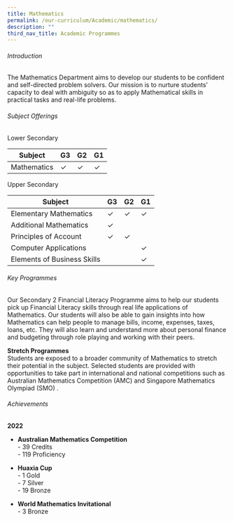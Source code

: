 ```yaml
---
title: Mathematics
permalink: /our-curriculum/Academic/mathematics/
description: ""
third_nav_title: Academic Programmes
---
```

###### Introduction
The Mathematics Department aims to develop our students to be confident and self-directed problem solvers. Our mission is to nurture students’ capacity to deal with ambiguity so as to apply Mathematical skills in practical tasks and real-life problems. 

###### Subject Offerings

Lower Secondary

| Subject| G3 | G2 | G1 |
| -------- | -------- | -------- | ------ |
| Mathematics   | ✓     | ✓     | ✓|


Upper Secondary

| Subject| G3 | G2 | G1 |
| -------- | -------- | -------- | ------ |
| Elementary Mathematics   | ✓     | ✓     | ✓|
| Additional Mathematics   | ✓     |      | |
| Principles of Account   | ✓     | ✓     | |
| Computer Applications   |      |      | ✓|
| Elements of Business Skills   |      |      | ✓|


###### Key Programmes
Our Secondary 2 Financial Literacy Programme aims to help our students pick up Financial Literacy skills through real life applications of Mathematics. Our students will also be able to gain insights into how Mathematics can help people to manage bills, income, expenses, taxes, loans, etc. They will also learn and understand more about personal finance and budgeting through role playing and working with their peers. 

**Stretch Programmes** <br>
Students are exposed to a broader community of Mathematics to stretch their  potential in the subject. Selected students are provided with opportunities to take part in international and national competitions such as Australian Mathematics Competition (AMC) and Singapore Mathematics Olympiad (SMO) .

###### Achievements
**2022**
* **Australian Mathematics Competition**<br>
			- 39 Credits<br>
			- 119 Proficiency<br> 

* **Huaxia Cup**<br>
			- 1 Gold<br>
			- 7 Silver<br>
			- 19 Bronze<br>

* **World Mathematics Invitational** <br>
			- 3 Bronze<br>